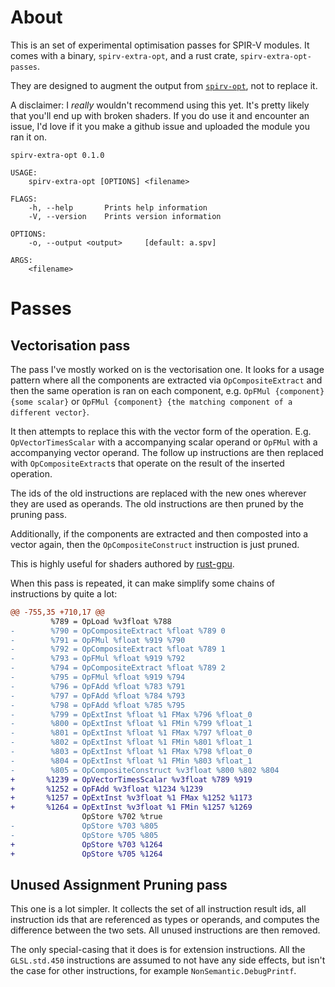 # About

This is an set of experimental optimisation passes for SPIR-V modules. It comes with a binary, `spirv-extra-opt`, and a rust crate, `spirv-extra-opt-passes`.

They are designed to augment the output from [`spirv-opt`](https://github.com/KhronosGroup/SPIRV-Tools), not to replace it. 

A disclaimer: I _really_ wouldn't recommend using this yet. It's pretty likely that you'll end up with broken shaders. If you do use it and encounter an issue, I'd love if it you make a github issue and uploaded the module you ran it on.

```
spirv-extra-opt 0.1.0

USAGE:
    spirv-extra-opt [OPTIONS] <filename>

FLAGS:
    -h, --help       Prints help information
    -V, --version    Prints version information

OPTIONS:
    -o, --output <output>     [default: a.spv]

ARGS:
    <filename> 
```

# Passes

## Vectorisation pass


The pass I've mostly worked on is the vectorisation one. It looks for a usage pattern where all the components are extracted via `OpCompositeExtract` and then the same operation is ran on each component, e.g. `OpFMul {component} {some scalar}` or `OpFMul {component} {the matching component of a different vector}`.

It then attempts to replace this with the vector form of the operation. E.g. `OpVectorTimesScalar` with a accompanying scalar operand or `OpFMul` with a accompanying vector operand. The follow up instructions are then replaced with `OpCompositeExtract`s that operate on the result of the inserted operation.

The ids of the old instructions are replaced with the new ones wherever they are used as operands. The old instructions are then pruned by the pruning pass.

Additionally, if the components are extracted and then composted into a vector again, then the `OpCompositeConstruct` instruction is just pruned.

This is highly useful for shaders authored by [rust-gpu](https://github.com/EmbarkStudios/rust-gpu).

When this pass is repeated, it can make simplify some chains of instructions by quite a lot:

```diff
@@ -755,35 +710,17 @@
         %789 = OpLoad %v3float %788
-        %790 = OpCompositeExtract %float %789 0
-        %791 = OpFMul %float %919 %790
-        %792 = OpCompositeExtract %float %789 1
-        %793 = OpFMul %float %919 %792
-        %794 = OpCompositeExtract %float %789 2
-        %795 = OpFMul %float %919 %794
-        %796 = OpFAdd %float %783 %791
-        %797 = OpFAdd %float %784 %793
-        %798 = OpFAdd %float %785 %795
-        %799 = OpExtInst %float %1 FMax %796 %float_0
-        %800 = OpExtInst %float %1 FMin %799 %float_1
-        %801 = OpExtInst %float %1 FMax %797 %float_0
-        %802 = OpExtInst %float %1 FMin %801 %float_1
-        %803 = OpExtInst %float %1 FMax %798 %float_0
-        %804 = OpExtInst %float %1 FMin %803 %float_1
-        %805 = OpCompositeConstruct %v3float %800 %802 %804
+       %1239 = OpVectorTimesScalar %v3float %789 %919
+       %1252 = OpFAdd %v3float %1234 %1239
+       %1257 = OpExtInst %v3float %1 FMax %1252 %1173
+       %1264 = OpExtInst %v3float %1 FMin %1257 %1269
                OpStore %702 %true
-               OpStore %703 %805
-               OpStore %705 %805
+               OpStore %703 %1264
+               OpStore %705 %1264
```

## Unused Assignment Pruning pass

This one is a lot simpler. It collects the set of all instruction result ids, all instruction ids that are referenced as types or operands, and computes the difference between the two sets. All unused instructions are then removed.

The only special-casing that it does is for extension instructions. All the `GLSL.std.450` instructions are assumed to not have any side effects, but isn't the case for other instructions, for example `NonSemantic.DebugPrintf`.

[spirv-tools]: https://github.com/KhronosGroup/SPIRV-Tools

